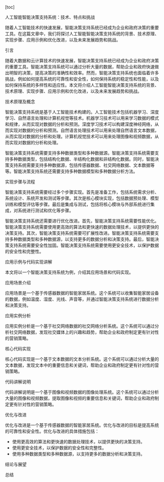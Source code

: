 
[toc]                    
                
                
人工智能智能决策支持系统：技术、特点和挑战

随着人工智能技术的快速发展，智能决策支持系统已经成为企业和政府决策的重要工具。在这篇文章中，我们将探讨人工智能智能决策支持系统的背景、技术原理、实现步骤、应用示例和优化改进，以及未来发展趋势和挑战。

引言

随着大数据和云计算技术的快速发展，智能决策支持系统已经成为企业和政府决策的重要工具。智能决策支持系统可以通过分析大量的数据，帮助企业和政府快速做出明智的决策，提高决策的准确性和效率。然而，智能决策支持系统也面临着许多挑战，例如如何提高系统的可靠性和安全性，如何保持系统的稳定性和性能，以及如何保持系统的多样性和适应性。本文将介绍人工智能智能决策支持系统的背景、技术原理、实现步骤、应用示例和优化改进，以及未来发展趋势和挑战。

技术原理及概念

智能决策支持系统是基于人工智能技术构建的。人工智能技术包括机器学习、深度学习、自然语言处理和计算机视觉等技术。机器学习技术可以用来学习数据的模式和规律，从而实现对数据的分析和预测。深度学习技术可以构建深度神经网络，从而实现对数据的分析和预测。自然语言处理技术可以用来处理自然语言文本数据，从而实现对数据的分析和处理。计算机视觉技术可以用来处理图像和视频数据，从而实现对数据的分析和处理。

智能决策支持系统需要支持多种数据类型和多种数据源。智能决策支持系统需要支持多种数据类型，包括结构化数据、半结构化数据和非结构化数据。同时，智能决策支持系统需要支持多种数据源，包括传感器数据、社交网络数据、文本数据等等。智能决策支持系统还需要支持多种数据模型和多种数据分析方法。

实现步骤与流程

智能决策支持系统需要经过多个步骤实现。首先是准备工作，包括系统需求分析、系统设计、系统开发和测试等步骤。其次是核心模块实现，包括数据预处理、模型训练和模型评估等步骤。最后是集成与测试，包括将核心模块与外部系统进行集成，对系统进行测试和优化等步骤。

智能决策支持系统还需要进行优化改进。首先，智能决策支持系统需要性能优化。智能决策支持系统需要使用更高效的算法和更快速的数据处理技术，以提供更快的决策支持。其次，智能决策支持系统需要可扩展性改进。智能决策支持系统需要支持多种数据类型和多种数据源，以支持更多的数据分析和决策支持。最后，智能决策支持系统需要安全性加固。智能决策支持系统需要使用更安全技术，以保护数据的安全性和完整性。

应用示例与代码实现讲解

本文将以一个智能决策支持系统为例，介绍其应用场景和代码实现。

应用场景介绍

应用场景是一个基于传感器数据的智能家居系统。这个系统可以收集智能家居设备的数据，例如温度、湿度、光线、声音等，并通过智能决策支持系统进行数据分析和决策支持。

应用实例分析

应用实例分析是一个基于社交网络数据的社交网络分析系统。这个系统可以通过分析社交网络数据，发现社交媒体上的兴趣和趋势，帮助企业和政府制定更有针对性的营销策略。

核心代码实现

核心代码实现是一个基于文本数据的文本分析系统。这个系统可以通过分析大量的文本数据，发现文本中的重要信息和关键词，帮助企业和政府制定更有针对性的营销策略。

代码讲解说明

代码讲解说明是一个基于图像和视频数据的图像处理系统。这个系统可以通过分析大量的图像和视频数据，提取图像和视频的重要信息和关键词，帮助企业和政府制定更有针对性的营销策略。

优化与改进

优化与改进是一个基于传感器数据的智能家居系统。优化与改进的目标是提高系统的可靠性和安全性。优化与改进的具体措施包括：

- 使用更高效的算法和更快速的数据处理技术，以提供更快的决策支持。
- 使用更安全技术，以保护数据的安全性和完整性。
- 使用多种数据类型和多种数据源，以支持更多的数据分析和决策支持。




结论与展望

总结

